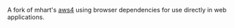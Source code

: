 A fork of mhart's [aws4](https://github.com/mhart/aws4)
using browser dependencies for use directly in web applications.